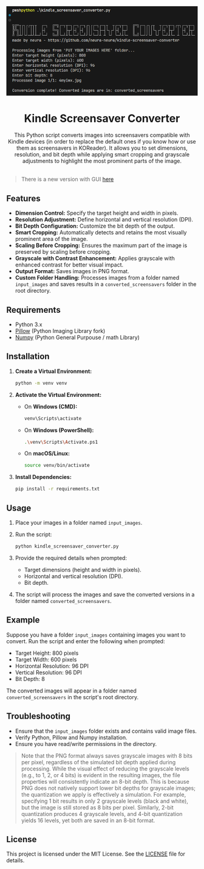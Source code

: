 <div align="center">
  <img src="assets/screenshot.png" alt="Kindle Screensaver Converter screenshot" width="765">
</div>

<h1 align="center">Kindle Screensaver Converter</h1>

<div align="center">
This Python script converts images into screensavers compatible with Kindle devices (in order to replace the default ones if you know how or use them as screensavers in KOReader). It allows you to set dimensions, resolution, and bit depth while applying smart cropping and grayscale adjustments to highlight the most prominent parts of the image.
</div>
<br/>

> There is a new version with GUI [here](https://github.com/neura-neura/kindle-screensaver-converter-gui)

## Features

- **Dimension Control:** Specify the target height and width in pixels.
- **Resolution Adjustment:** Define horizontal and vertical resolution (DPI).
- **Bit Depth Configuration:** Customize the bit depth of the output.
- **Smart Cropping:** Automatically detects and retains the most visually prominent area of the image.
- **Scaling Before Cropping:** Ensures the maximum part of the image is preserved by scaling before cropping.
- **Grayscale with Contrast Enhancement:** Applies grayscale with enhanced contrast for better visual impact.
- **Output Format:** Saves images in PNG format.
- **Custom Folder Handling:** Processes images from a folder named `input_images` and saves results in a `converted_screensavers` folder in the root directory.

## Requirements

- Python 3.x
- [Pillow](https://pypi.org/project/pillow/) (Python Imaging Library fork)
- [Numpy](https://pypi.org/project/numpy/) (Python General Purpouse / math Library)

## Installation

1. **Create a Virtual Environment:**
   ```bash
   python -m venv venv
   ```

2. **Activate the Virtual Environment:**
   - On **Windows (CMD):**
     ```bash
     venv\Scripts\activate
     ```
   - On **Windows (PowerShell):**
     ```bash
     .\venv\Scripts\Activate.ps1
     ```
   - On **macOS/Linux:**
     ```bash
     source venv/bin/activate
     ```

3. **Install Dependencies:**
   ```bash
   pip install -r requirements.txt
   ```

## Usage

1. Place your images in a folder named `input_images`.

2. Run the script:
   ```bash
   python kindle_screensaver_converter.py
   ```

3. Provide the required details when prompted:
   - Target dimensions (height and width in pixels).
   - Horizontal and vertical resolution (DPI).
   - Bit depth.

4. The script will process the images and save the converted versions in a folder named `converted_screensavers`.

## Example

Suppose you have a folder `input_images` containing images you want to convert. Run the script and enter the following when prompted:

- Target Height: 800 pixels
- Target Width: 600 pixels
- Horizontal Resolution: 96 DPI
- Vertical Resolution: 96 DPI
- Bit Depth: 8

The converted images will appear in a folder named `converted_screensavers` in the script's root directory.

## Troubleshooting

- Ensure that the `input_images` folder exists and contains valid image files.
- Verify Python, Pillow and Numpy installation.
- Ensure you have read/write permissions in the directory.
> Note that the PNG format always saves grayscale images with 8 bits per pixel, regardless of the simulated bit depth applied during processing. While the visual effect of reducing the grayscale levels (e.g., to 1, 2, or 4 bits) is evident in the resulting images, the file properties will consistently indicate an 8-bit depth. This is because PNG does not natively support lower bit depths for grayscale images; the quantization we apply is effectively a simulation. For example, specifying 1 bit results in only 2 grayscale levels (black and white), but the image is still stored as 8 bits per pixel. Similarly, 2-bit quantization produces 4 grayscale levels, and 4-bit quantization yields 16 levels, yet both are saved in an 8-bit format.



## License

This project is licensed under the MIT License. See the [LICENSE](./LICENSE) file for details.
